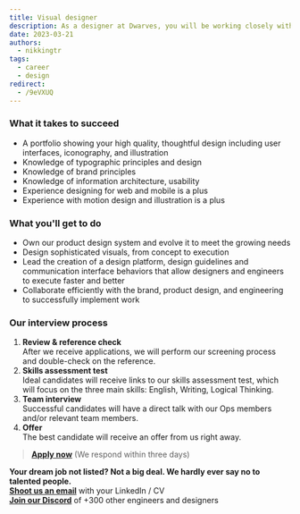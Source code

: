 ```yaml
---
title: Visual designer
description: As a designer at Dwarves, you will be working closely with a team of talented, kind people and working directly with our clients. There is a lot of freedom to contribute to the quality of the project and improve, or prove yourself
date: 2023-03-21
authors:
  - nikkingtr
tags:
  - career
  - design
redirect:
  - /9eVXUQ
---
```


### What it takes to succeed

- A portfolio showing your high quality, thoughtful design including user interfaces, iconography, and illustration
- Knowledge of typographic principles and design
- Knowledge of brand principles
- Knowledge of information architecture, usability
- Experience designing for web and mobile is a plus
- Experience with motion design and illustration is a plus

### What you'll get to do

- Own our product design system and evolve it to meet the growing needs
- Design sophisticated visuals, from concept to execution
- Lead the creation of a design platform, design guidelines and communication interface behaviors that allow designers and engineers to execute faster and better
- Collaborate efficiently with the brand, product design, and engineering to successfully implement work

### Our interview process

1. **Review & reference check**<br>After we receive applications, we will perform our screening process and double-check on the reference.
2. **Skills assessment test**<br>Ideal candidates will receive links to our skills assessment test, which will focus on the three main skills: English, Writing, Logical Thinking.
3. **Team interview**<br>Successful candidates will have a direct talk with our Ops members and/or relevant team members.
4. **Offer**<br>The best candidate will receive an offer from us right away.

> **[Apply now](mailto:spawn@d.foundation)** (We respond within three days)

**Your dream job not listed? Not a big deal. We hardly ever say no to talented people.**\
[**Shoot us an email**](mailto:spawn@d.foundation) with your LinkedIn / CV\
[**Join our Discord**](https://discord.gg/dfoundation) of +300 other engineers and designers
